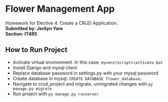 # Flower Management App
Homework for Elective 4. Create a CRUD Application. <br>
**Submitted by: Jerilyn Yare** <br>
**Section: IT4R5**

## How to Run Project
- Activate virtual environment. In this case: `myvenv\Scripts\activate.bat`
- Install Django and mysql client
- Replace database password in settings.py with your mysql password
- Create database in mysql: `CREATE DATABASE flower_database;`
- Navigate to crud_project and migrate, unmigrated changes with `py manage.py migrate`
- Run project with `py manage.py runserver`
